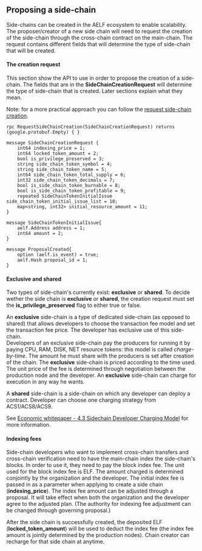 ## Proposing a side-chain

Side-chains can be created in the AELF ecosystem to enable scalability. The proposer/creator of a new side chain will need to request the creation of the side-chain through the cross-chain contract on the main-chain. The request contains different fields that will determine the type of side-chain that will be created.

#### The creation request

This section show the API to use in order to propose the creation of a side-chain. The fields that are in the **SideChainCreationRequest** will determine the type of side-chain that is created. Later sections explain what they mean.

Note: for a more practical approach you can follow the [request side-chain creation](../../tutorials/boot-sequence/cross-chain/request-new-side-chain.md).

```Proto
rpc RequestSideChainCreation(SideChainCreationRequest) returns (google.protobuf.Empty) { }

message SideChainCreationRequest {
    int64 indexing_price = 1;
    int64 locked_token_amount = 2;
    bool is_privilege_preserved = 3;
    string side_chain_token_symbol = 4;
    string side_chain_token_name = 5;
    int64 side_chain_token_total_supply = 6;
    int32 side_chain_token_decimals = 7;
    bool is_side_chain_token_burnable = 8;
    bool is_side_chain_token_profitable = 9;
    repeated SideChainTokenInitialIssue side_chain_token_initial_issue_list = 10;
    map<string, int32> initial_resource_amount = 11;
}

message SideChainTokenInitialIssue{
    aelf.Address address = 1;
    int64 amount = 2;
}

message ProposalCreated{
    option (aelf.is_event) = true;
    aelf.Hash proposal_id = 1;
}
```

#### Exclusive and shared 

Two types of side-chain's currently exist: **exclusive** or **shared**. To decide wether the side chain is **exclusive** or **shared**, the creation request must set the **is_privilege_preserved** flag to either true or false.

An **exclusive** side-chain is a type of dedicated side-chain (as opposed to shared) that allows developers to choose the transaction fee model and set the transaction fee price. The developer has exclusive use of this side-chain.  
Developers of an exclusive side-chain pay the producers for running it by paying CPU, RAM, DISK, NET resource tokens: this model is called *charge-by-time*. The amount he must share with the producers is set after creation of the chain. The **exclusive** side-chain is priced according to the time used. The unit price of the fee is determined through
negotiation between the production node and the developer. An **exclusive** side-chain can charge for execution in any way he wants.

A **shared** side-chain is a side-chain on which any developer can deploy a contract. Developer can choose one charging strategy from ACS1/ACS8/ACS9.

See [Economic whitepaper - 4.3 Sidechain Developer Charging Model](https://aelf.io/gridcn/aelf_economic_system_whitepaper_en_v1.0.pdf?time=1) for more information.

#### Indexing fees

Side-chain developers who want to implement cross-chain transfers and cross-chain verification
need to have the main-chain index the side-chain's blocks. In order to use it, they need
to pay the block index fee. The unit used for the block index fee is ELF. The amount charged is
determined conjointly by the organization and the developer. The initial index fee is passed in as a parameter when applying to create 
a side chain (**indexing_price**). The index fee amount can be adjusted through a proposal. It will take 
effect when both the organization and the developer agree to the adjusted plan. (The authority for indexing
 fee adjustment can be changed through governing proposal.)

After the side chain is successfully created, the deposited ELF (**locked_token_amount**) will be used to deduct the index
fee (the index fee amount is jointly determined by the production nodes). Chain creator can recharge for that side chain at anytime. 








